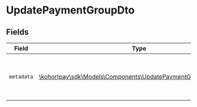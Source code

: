 # UpdatePaymentGroupDto


## Fields

| Field                                                                                                                      | Type                                                                                                                       | Required                                                                                                                   | Description                                                                                                                | Example                                                                                                                    |
| -------------------------------------------------------------------------------------------------------------------------- | -------------------------------------------------------------------------------------------------------------------------- | -------------------------------------------------------------------------------------------------------------------------- | -------------------------------------------------------------------------------------------------------------------------- | -------------------------------------------------------------------------------------------------------------------------- |
| `metadata`                                                                                                                 | [\kohortpay\sdk\Models\Components\UpdatePaymentGroupDtoMetadata](../../Models/Components/UpdatePaymentGroupDtoMetadata.md) | :heavy_check_mark:                                                                                                         | Additional metadata for the payment group update.                                                                          | {"order_id":"ord_1JYLo8KerLxWZaQtys6ZQ1xT"}                                                                                |